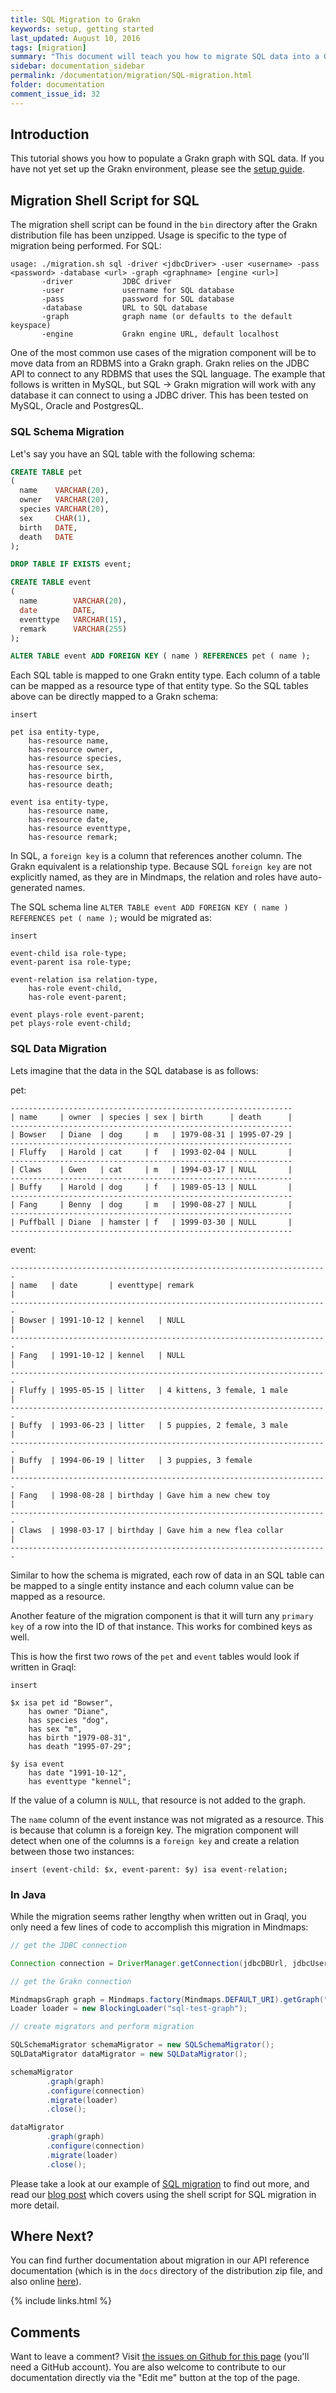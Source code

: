 ```yaml
---
title: SQL Migration to Grakn
keywords: setup, getting started
last_updated: August 10, 2016
tags: [migration]
summary: "This document will teach you how to migrate SQL data into a Grakn graph."
sidebar: documentation_sidebar
permalink: /documentation/migration/SQL-migration.html
folder: documentation
comment_issue_id: 32
---
```


## Introduction
This tutorial shows you how to populate a Grakn graph with SQL data. If you have not yet set up the Grakn environment, please see the [setup guide](../get-started/setup-guide.html).

## Migration Shell Script for SQL
The migration shell script can be found in the `bin` directory after the Grakn distribution file has been unzipped. Usage is specific to the type of migration being performed. For SQL:


```
usage: ./migration.sh sql -driver <jdbcDriver> -user <username> -pass <password> -database <url> -graph <graphname> [engine <url>]
       -driver           JDBC driver
       -user             username for SQL database
       -pass             password for SQL database
       -database         URL to SQL database
       -graph            graph name (or defaults to the default keyspace)
       -engine           Grakn engine URL, default localhost
```

One of the most common use cases of the migration component will be to move data from an RDBMS into a Grakn graph. Grakn relies on the JDBC API to connect to any RDBMS that uses the SQL language. The example that follows is written in MySQL, but SQL -> Grakn migration will work with any database it can connect to using a JDBC driver. This has been tested on MySQL, Oracle and PostgresQL.

### SQL Schema Migration

Let's say you have an SQL table with the following schema:

```sql
CREATE TABLE pet
(
  name    VARCHAR(20),
  owner   VARCHAR(20),
  species VARCHAR(20),
  sex     CHAR(1),
  birth   DATE,
  death   DATE
);

DROP TABLE IF EXISTS event;

CREATE TABLE event
(
  name        VARCHAR(20),
  date        DATE,
  eventtype   VARCHAR(15),
  remark      VARCHAR(255)
);

ALTER TABLE event ADD FOREIGN KEY ( name ) REFERENCES pet ( name );
```

Each SQL table is mapped to one Grakn entity type. Each column of a table can be mapped as a resource type of that entity type. So the SQL tables above can be directly mapped to a Grakn schema:

```graql
insert

pet isa entity-type,
	has-resource name,
	has-resource owner,
	has-resource species,
	has-resource sex,
	has-resource birth,
	has-resource death;

event isa entity-type,
	has-resource name,
	has-resource date,
	has-resource eventtype,
	has-resource remark;

```

In SQL, a `foreign key` is a column that references another column. The Grakn equivalent is a relationship type. Because SQL `foreign key` are not explicitly named, as they are in Mindmaps, the relation and roles have auto-generated names.

The SQL schema line `ALTER TABLE event ADD FOREIGN KEY ( name ) REFERENCES pet ( name );` would be migrated as:

```graql
insert

event-child isa role-type;
event-parent isa role-type;

event-relation isa relation-type,
 	has-role event-child,
 	has-role event-parent;

event plays-role event-parent;
pet plays-role event-child;
```

### SQL Data Migration

Lets imagine that the data in the SQL database is as follows:

pet:

```
---------------------------------------------------------------
| name     | owner  | species | sex | birth      | death      |
---------------------------------------------------------------
| Bowser   | Diane  | dog     | m   | 1979-08-31 | 1995-07-29 |
---------------------------------------------------------------
| Fluffy   | Harold | cat     | f   | 1993-02-04 | NULL       |
---------------------------------------------------------------
| Claws    | Gwen   | cat     | m   | 1994-03-17 | NULL       |
---------------------------------------------------------------
| Buffy    | Harold | dog     | f   | 1989-05-13 | NULL       |
---------------------------------------------------------------
| Fang     | Benny  | dog     | m   | 1990-08-27 | NULL       |
---------------------------------------------------------------
| Puffball | Diane  | hamster | f   | 1999-03-30 | NULL       |
---------------------------------------------------------------
```

event:

```
-----------------------------------------------------------------------
| name   | date       | eventtype| remark                             |
-----------------------------------------------------------------------
| Bowser | 1991-10-12 | kennel   | NULL                               |
-----------------------------------------------------------------------
| Fang   | 1991-10-12 | kennel   | NULL                               |
-----------------------------------------------------------------------
| Fluffy | 1995-05-15 | litter   | 4 kittens, 3 female, 1 male        |
-----------------------------------------------------------------------
| Buffy  | 1993-06-23 | litter   | 5 puppies, 2 female, 3 male        |
-----------------------------------------------------------------------
| Buffy  | 1994-06-19 | litter   | 3 puppies, 3 female                |
-----------------------------------------------------------------------
| Fang   | 1998-08-28 | birthday | Gave him a new chew toy            |
-----------------------------------------------------------------------
| Claws  | 1998-03-17 | birthday | Gave him a new flea collar         |
-----------------------------------------------------------------------
```

Similar to how the schema is migrated, each row of data in an SQL table can be mapped to a single entity instance and each column value can be mapped as a resource.

Another feature of the migration component is that it will turn any `primary key` of a row into the ID of that instance. This works for combined keys as well.

This is how the first two rows of the `pet` and `event` tables would look if written in Graql:

```graql
insert

$x isa pet id "Bowser",
	has owner "Diane",
	has species "dog",
	has sex "m",
	has birth "1979-08-31",
	has death "1995-07-29";

$y isa event
	has date "1991-10-12",
	has eventtype "kennel";

```

If the value of a column is `NULL`, that resource is not added to the graph.

The `name` column of the event instance was not migrated as a resource. This is because that column is a foreign key. The migration component will detect when one of the columns is a `foreign key` and create a relation between those two instances:

```graql
insert (event-child: $x, event-parent: $y) isa event-relation;
```

### In Java

While the migration seems rather lengthy when written out in Graql, you only need a few lines of code to accomplish this migration in Mindmaps:

```java test-ignore
// get the JDBC connection

Connection connection = DriverManager.getConnection(jdbcDBUrl, jdbcUser, jdbcPass);

// get the Grakn connection

MindmapsGraph graph = Mindmaps.factory(Mindmaps.DEFAULT_URI).getGraph("sql-test-graph");
Loader loader = new BlockingLoader("sql-test-graph");

// create migrators and perform migration

SQLSchemaMigrator schemaMigrator = new SQLSchemaMigrator();
SQLDataMigrator dataMigrator = new SQLDataMigrator();

schemaMigrator
        .graph(graph)
        .configure(connection)
        .migrate(loader)
        .close();

dataMigrator
        .graph(graph)
        .configure(connection)
        .migrate(loader)
        .close();

```

Please take a look at our example of [SQL migration](../examples/SQL-migration.html) to find out more, and read our [blog post](https://blog.grakn.ai/populating-mindmapsdb-with-the-world-5b2445aee60c#) which covers using the shell script for SQL migration in more detail.

## Where Next?
You can find further documentation about migration in our API reference documentation (which is in the `docs` directory of the distribution zip file, and also online [here](https://grakn.ai/pages/api-reference/latest/index.html)).


{% include links.html %}

## Comments
Want to leave a comment? Visit <a href="https://github.com/graknlabs/docs/issues/32" target="_blank">the issues on Github for this page</a> (you'll need a GitHub account). You are also welcome to contribute to our documentation directly via the "Edit me" button at the top of the page.
